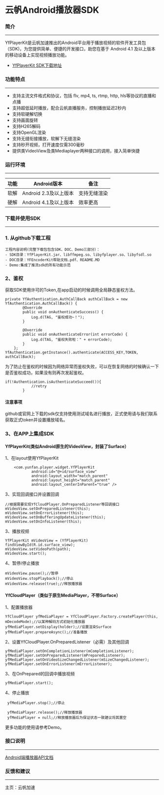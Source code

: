 # 云帆Android播放器SDK 

### 简介

---



YfPlayerKit是云帆加速推出的Android平台用于播放视频的软件开发工具包（SDK)，为您提供简单、便捷的开发接口，助您在基于 Android 4.1 及以上版本的移动设备上实现视频播放功能。

- [YfPlayerKit SDK下载地址](https://github.com/yfcloudStreamEngine/YfPlayerKit_Android_DEMO)

### 功能特点
---
- 支持主流文件格式和协议，包括
flv, mp4, ts, rtmp, http, hls等协议的直播和点播
- 支持超低延时播放，配合云帆直播服务，控制播放延迟2秒内
- 支持软硬解切换
- 支持画面旋转
- 支持H265解码
- 支持OpenGL渲染
- 支持无缝衔接播放，软解下无缝渲染
- 支持秒开视频，打开速度仅需300毫秒
- 提供类VideoView及类Mediaplayer两种接口的调用，接入简单快捷


### 运行环境
---

功能 | Android版本| 备注
---|---|---
 软解 | Android 2.3及以上版本| 支持无缝渲染
硬解 | Android 4.1及以上版本| 效率更高

### 下载并使用SDK
---
### 1. 从github下载工程

    工程内容说明(完整下载包包含SDK、DOC、Demo三部分）：
    - SDK目录：YfPlayerKit.jar、libffmpeg.so、libyfplayer.so、libyfsdl.so
    - DOC目录：YFEncoderKit帮助文档.pdf、README.MD
    - Demo:集成了推流sdk的所有功能示范

### 2、鉴权
获取SDK使用许可的Token,在app启动的时候调用全局静态鉴权方法。

```
private YfAuthentication.AuthCallBack authCallBack = new YfAuthentication.AuthCallBack() {
        @Override
        public void onAuthenticateSuccess() {
            Log.d(TAG, "鉴权成功~！");
        }

        @Override
        public void onAuthenticateError(int errorCode) {
            Log.d(TAG, "鉴权失败啦：" + errorCode);
        }
    };
YfAuthentication.getInstance().authenticate(ACCESS_KEY,TOKEN, authCallBack);
```
为了防止在鉴权的时候因为网络异常而鉴权失败，可以在恢复网络的时候确认一下是否鉴权成功，如果没有则再次发起鉴权。
    
```
if(!Authentication.isAuthenticateSucceed()){
            //retry
        }
```
#### 注意事项
github或官网上下载的sdk仅支持使用测试域名进行播放，正式使用请与我们联系获取正式token并设置播放域名。

### 3、在APP上集成SDK
#### YfPlayerKit(类似Android原生的VideoView，封装了Surface）

1、在layout使用YfPlayerKit
    
```
    <com.yunfan.player.widget.YfPlayerKit
            android:id="@+id/surface_view"
            android:layout_width="match_parent"
            android:layout_height="match_parent"
            android:layout_centerInParent="true" />
```
3、实现回调接口并设置回调

```
//根据需要实现YfCloudPlayer.OnPreparedListener等回调接口
mVideoView.setOnPreparedListener(this);
mVideoView.setOnErrorListener(this);
mVideoView.setOnBufferingUpdateListener(this);
mVideoView.setOnInfoListener(this);
```

3、播放视频

```
YfPlayerKit mVideoView = (YfPlayerKit) findViewById(R.id.surface_view);
mVideoView.setVideoPath(path);
mVideoView.start();
```



4、暂停/停止播放
    
```
mVideoView.pause();//暂停
mVideoView.stopPlayback();//停止
mVideoView.release(true);//释放播放器

```

#### YfCloudPlayer（类似于原生MediaPlayer，不带Surface）
1、配置播放器

```
YfCloudPlayer yfMediaPlayer = YfCloudPlayer.Factory.createPlayer(this, mDecodeMode);//以某种解码方式初始化播放器
yfMediaPlayer.setDisplay(holder);//设置渲染Surface
yfMediaPlayer.prepareAsync();//准备播放

```

2、设置YfCloudPlayer.OnPreparedListener（必需）及其他回调

```
yfMediaPlayer.setOnCompletionListener(mCompletionListener);
yfMediaPlayer.setOnPreparedListener(mPreparedListener);
yfMediaPlayer.setOnVideoSizeChangedListener(mSizeChangedListener);
yfMediaPlayer.setOnErrorListener(mErrorListener);
```

3、在OnPrepared的回调中播放视频

```
yfMediaPlayer.start();
```

4、停止播放

```
 yfMediaPlayer.stop();//停止
 
 yfMediaPlayer.release();//释放播放器
 yfMediaPlayer = null;//释放播放器后为保证状态一致建议将其置空
```

   更多功能的使用请参考Demo。
   


### 接口说明
---
[Android端播放器API文档](http://doc.yfcloud.com/index.php?s=/5&page_id=82 "播放器API文档")

### 反馈和建议
---
主页：云帆加速





 